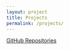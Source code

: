 ```yaml
---
layout: project
title: Projects
permalink: /projects/
---
```


[GitHub Repositories](https://github.com/swiewiora?tab=repositories)